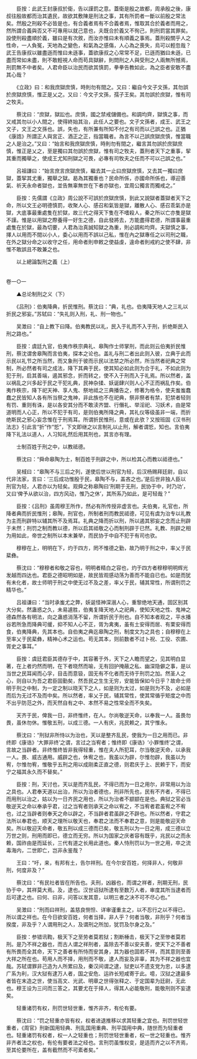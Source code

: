 <!-- { "loadSidebar": true } -->
　　臣按：此武王封康叔於衛，告以謹罰之意。蓋衛是殷之故都，周承殷之後，康叔往殷故都而治其遺民，故欲其敷陳是刑法之事，其有所罰者一斷以前殷之常法矣。然殷之刑殺不必皆是也，有合義者焉有不合義者焉，惟取其合於義者而用之，然所謂合義與否又不可專用以就己意也，夫既合於義又不徇己，則刑罰當其罪矣。設使刑殺盡順於義，雖曰是有次敘，而汝亦惟曰未有順義之事焉。蓋刑殺關乎人之性命，一人負冤，天地為之變色，和氣為之感傷，人心為之喪失，烏可以輕忽哉？武王告康叔以雖盡遜而惟曰未遜事，蓋欲康叔之心常常不足，已遜而猶曰未遜，已盡而常如未盡，則不敢輕視人命而苟具獄辭，則問刑之人與受刑之人兩無所憾焉，刑罰無不中者矣。人君命臣以治民而欲其慎罰，拳拳告教如此，為之臣者安敢不盡其心哉？

　　《立政》曰：和我庶獄庶慎，時則勿有間之。又曰：繼自今文子文孫，其勿誤於庶獄庶慎，惟正是乂之。又曰：今文子文孫，孺子王矣。其勿誤於庶獄，惟有司之牧夫。

　　蔡沈曰：“庶獄，獄訟也。庶慎，國之禁戒儲備也。和調均齊，獄慎之事，而又戒其勿以小人間之，使得終始其治，此任人之要也。文子文孫者，成王、武王之文子，文王之文孫也。誤，失也，有所兼有所知不付之有司而以己誤之也。正猶《康誥》所謂正人與宮正、酒正之正，指當職者。為言不以己誤庶獄庶慎，惟當職之人是治之。”又曰：“始言和我庶獄庶慎，時則勿有間之，繼言其勿誤於庶獄庶慎，惟正是乂之，至是獨曰其勿誤於庶獄，惟有司之牧夫，蓋刑者天下之重事，挈其重而獨舉之，使成王尤知刑獄之可畏，必專有司牧夫之任而不可以己誤之也。”

　　呂祖謙曰：“始言庶言庶獄庶慎，繼去其一止曰庶獄庶慎，又去其一獨曰庶獄，蓋挈其尤重，獨舉之獄。曷為其獨重也？民命所係，亦國命所係也，導迎善氣、祈天永命者獄也，並告無辜無世在下者亦獄也，宜周公獨言而獨戒之。”

　　臣按：先儒謂《立政》周公說不可誤於庶獄庶慎，到此又說獄者蓋獄者天下之命，所以文王必明德慎罰，收聚人心、感召和氣皆是獄，離散人心、感召乖氣亦是獄，大底事最重處隻在於獄，故三代之得天下隻在不嗜殺人，秦之所以亡亦隻是獄不謹。惟是以用獄之際養得一好生之德，自此發將去，方能盡得君德，所謂事最重處隻在於獄，最為切要，人君為治真誠知獄之為重，則必調和均齊。夫獄慎之事，擇人以用而不間以小人，委心以用而不誤以己私，惟在內之獄專任之以司刑之職，在外之獄分命之以收守之任，用命者則申敕之使益虔，違命者則戒約之使不肆，非惟不敢誤且不敢兼之也。

　　以上總論製刑之義（上）  
　 

卷一○一

　　▲总论制刑之义（下）

　　《吕刑》：伯夷降典，折民惟刑。蔡沈曰：“典，礼也。伯夷降天地人之三礼以折民之邪妄。”苏轼曰：“失礼则入刑，礼、刑一物也。”

　　吴澂曰：“自上教下曰降。伯夷教民以礼，民入于礼而不入于刑，折绝斯民入刑之路也。”

　　臣按：虞廷九官，伯夷作秩宗典礼、皋陶作士师掌刑，而此则云伯夷折民惟刑，蔡沈谓舍皋陶而言伯夷，探本之论也。盖礼与刑二者出此则入彼，立典于此而示民以礼节之所当然，而又象刑于彼而示民以法禁之所必然，所当然者祀典之常制，所必然者有司之成法，降下其典于民，使其知必如此则为合于礼，不如此则为犯于刑，启其善端，遏其邪念，折而转之，使不入于刑而入于礼焉。所以然者，盖以祸乱之兴多起于民之干犯礼典，民神杂揉、妖诞肆兴则人心不正而祸乱作矣。伯夷作秩宗，降下祀天神、享人鬼、祭地祗之三典播告之，修著为格令，使夫蚩蚩蠢蠢之民皆知人各有所当祭之鬼神，非此族也不在祀典，祭非祭者有禁，犯禁者轻则有罚、重则有诛，是以各安其分而不敢渎齐盟、行僭礼、举淫祀、习妖术，由是常道明而人心正，所以不犯于有司，是则伯夷所降之典，其礼仪等级虽非一端，而折绝斯民之邪心妄念惟在于刑焉耳。所谓折民惟刑，意或在此欤？又按班固《汉书刑法志》引此言“折”作“悊”，下文即继之以言制礼以止刑，解者谓悊，知也。言伯夷降下礼法以道人，人习知礼然后用其刑也，其言亦有理。

　　士制百姓于刑之中，以教祗德。

　　蔡沈曰：“舜命皋陶为士，制百姓于刑辟之中，所以检其心而教以祗德也。”

　　吴棫曰：“皋陶不与三后之列，遂使后世以刑官为轻，后汉杨赐拜廷尉，自以代非法家，言曰：‘三后成功惟殷于民，皋陶不与，盖吝之也。’是后世非独人臣以刑官为轻，人君亦以为轻矣。观舜之称皋陶曰‘刑期于无刑，民协于中，时乃功’，又曰‘俾予从欲以治，四方风动，惟乃之休’，其所系乃如此，是可轻哉？”

　　臣按：《吕刑》虽周穆王所作，然必有所传授非虚言也。夫伯夷，礼官也，所降者典而折民惟刑；皋陶，刑官也，所制者刑而教民祗德，可见有虞为治专以礼教为主而刑辟特以辅其所不及焉耳。礼典之降而折以刑，所以遏其邪妄之念而止刑辟于未然；刑罚之制而教以德，所以启其祗敬之心而制刑辟于已然。礼教、刑辟之相为用如此，帝世之制所以本末兼举，而民协于中自不犯于有司也欤。

　　穆穆在上，明明在下，灼于四方，罔不惟德之勤，故乃明于刑之中，率乂于民棐彝。

　　蔡沈曰：“穆穆者和敬之容也，明明者精白之容也，灼于四方者穆穆明明辉光发越而四达也。君臣之德昭明如是，故民皆观感动荡为善而不能自已也。如是而犹有未化者，故士师明于刑之中使无过不及之差，率乂于民，辅其常性，所谓刑罚之精华也。”

　　吕祖谦曰：“当时承蚩尤之弊，妖诞怪神深溺人心，重黎绝地天通，固区别其大分矣。然蛊惑之久，未易遽胜，伯夷复降天地人之祀典，使知天地之性、鬼神之德森然各有明法，向之蛊惑消荡不留，所谓折民于刑也。自不知本者观之，平水播谷若所急而降典可缓，抑不知人心不正，胥为禽夷，虽有土安得而居、有栗安得而食，伯夷降典，先其本也。自伯夷之典迄皋陶之刑，制度文为之具也；自穆穆在上至率乂于民棐彝，精神心术之运也。苟无其本，则前数者不过卜祝、工役、农圃、胥史之事耳。”

　　臣按：虞廷君臣其德存于中，其容著于外，天下之人瞻而望之，见其明白显著，在上者灼然而明，在下者晓然而喻，无有回护掩蔽之私、幽深隐僻之事，是以当世之民耳闻而心孚，目击而意钑，固无有不化者而无待于刑罚之加。然圣人之心，则自以为吾之君臣固勤矣，然吾民之生生无穷，安能皆保如今日乎？故命士师明于刑之中制，为一定之制以晓天下之人，如是则为太过，如是则为不及，必如是而后为无过不及而中矣。所以然者，率乂于民，辅其常性，使其常循乎矩度之中而不出乎防范之外，而天然自有之中、本然不易之性常全而不失矣。

　　天齐于民，俾我一日，非终惟终，在人。尔尚敬逆天命，以奉我一人。虽畏勿畏，虽休勿休。惟敬五刑，以成三德。一人有庆，兆民赖之，其宁惟永。

　　蔡沈曰：“刑狱非所恃以为治也，天以是整齐乱民，使我为一日之用而已。非终即《康诰》‘大罪非终’之谓，言过之当宥者；惟终即《康诰》‘小罪惟终’之谓，言故之当辟者。非终惟终皆非我得轻重，惟在夫人所犯耳，尔当敬逆天命，以承我一人。畏、威古通用。威辟之也，休宥之也，我虽以为辟，尔惟勿辟，我虽以为宥，尔惟勿宥，惟敬乎五刑之用以成刚柔正直之德，则君庆于上、民赖于下，而安宁之福其永久而不替矣。”

　　臣按：刑，天讨也，天以是而齐乱民，不得已而为一日之用尔，非常用以为治之具也。人君奉天道以出治，所以为治者德也，刑非所先也，民有不齐者，不得已而用刑以治之，姑以为一日齐民之用也，所以为治者不颛颛在是也。典狱之官必当敬逆天之命以奉承乎君，过之当宥者则承天之命以宥之，不当宥者君虽宥之不宥也，过之当辟者则奉天之命以辟之，不当辟者君虽辟之不辟也。所以然者，守君之法所以奉君也，顺天之理所以敬天也，奉君之法而不奉君之意，则是能敬迎天命矣。所以敬迎天命者，敬五刑以成三德而已矣，敬五刑以为一日之用，成三德以立万世之则，刑用而即已，德立而无穷。所以为国家之庆者容有既乎，兆民以之而永赖，国祚由是而延长，三代有道之长用此道也。秦人恃刑罚以为一世之用，卒之流毒海内，二世即亡，岂非永鉴哉？

　　王曰：“吁，来，有邦有土，告尔祥刑。在今尔安百姓，何择非人，何敬非刑，何度非及？”

　　蔡沈曰：“有民社者皆在所告也。夫刑，凶器也，而谓之祥者，刑期无刑，民协于中，其祥莫大焉。及，逮也。汉世诏狱所逮有至数万人者，审度其所当逮者而后可逮之也。曰何、曰非，问答以发其意，以明三者之决不可不尽心也。”

　　吴澂曰：“刑而曰祥刑，盖慈良恻怛、详审谨重主之，以不忍行之以不得已，所以谓之祥也。在今日欲安百姓，何者当择，非人乎？何者当敬，非刑乎？何者当揆度，非及乎？人谓用刑之人，及谓刑之所加，犹罚及尔身之及。”

　　臣按：参错讯鞫，极天下之至劳者莫若狱；割断棰击，极天下之至惨者莫若刑。是乃不祥之器也，而古人谓之祥刑者，盖除去不善以安夫善，使天下之不善者有所畏而全其命，天下之善者有所恃而安其身，其为器也固若不祥，而其意则至善大祥之所在也。苟用人而不择，用刑而不敬，逮人而妄及非辜，其为不祥之器也宜哉。苏轼谓罪非己造为人所累曰及，秦汉间谓之逮，狱吏以不遗支党为忠，以多逮广系为利，汉大狱有逮万人者，国之安危、运祚长短咸寄于此。噫，汉狱之逮最多者皆在末造之世，使当高文、光武、明章之世得张释之、于定国辈为廷尉，无此也。穆王设为三问而三答之，其要尤在于择人，得其人必能敬刑，能敬刑则不妄逮矣。

　　轻重诸罚有权，刑罚世轻世重，惟齐非齐，有伦有要。

　　蔡沈曰：“罚之轻重亦皆有权，权者进退推移以求其轻重之宜也。刑罚世轻世重者，《周官》刑新国用轻典、刑乱国用重典、刑平国用中典，随世而为轻重者也。轻重诸罚有权者，权一人之轻重也；刑罚世轻世重者，权一世之轻重也。惟齐非齐者法之权也，有伦有要者法之经也。言刑罚虽惟权变，是适而齐之以不齐焉，至其伦要所在，盖有截然而不可紊者矣。”

